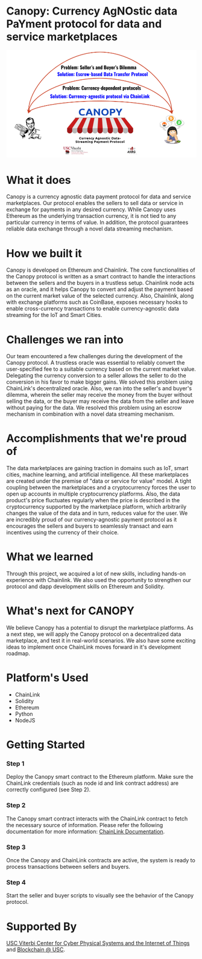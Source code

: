 # Canopy: Currency AgNOstic data PaYment protocol for data and service marketplaces

![Canopy](Canopy.png)

# What it does
Canopy is a currency agnostic data payment protocol for data and service marketplaces. Our protocol enables the sellers to sell data or service in exchange for payments in any desired currency. While Canopy uses Ethereum as the underlying transaction currency, it is not tied to any particular currency in terms of value. In addition, the protocol guarantees reliable data exchange through a novel data streaming mechanism.

# How we built it
Canopy is developed on Ethereum and Chainlink. The core functionalities of the Canopy protocol is written as a smart contract to handle the interactions between the sellers and the buyers in a trustless setup. Chainlink node acts as an oracle, and it helps Canopy to convert and adjust the payment based on the current market value of the selected currency. Also, Chainlink, along with exchange platforms such as CoinBase, exposes necessary hooks to enable cross-currency transactions to enable currency-agnostic data streaming for the IoT and Smart Cities.

# Challenges we ran into
Our team encountered a few challenges during the development of the Canopy protocol. A trustless oracle was essential to reliably convert the user-specified fee to a suitable currency based on the current market value. Delegating the currency conversion to a seller allows the seller to do the conversion in his favor to make bigger gains. We solved this problem using ChainLink's decentralized oracle. Also, we ran into the seller's and buyer's dilemma, wherein the seller may receive the money from the buyer without selling the data, or the buyer may receive the data from the seller and leave without paying for the data. We resolved this problem using an escrow mechanism in combination with a novel data streaming mechanism.

# Accomplishments that we're proud of
The data marketplaces are gaining traction in domains such as IoT, smart cities, machine learning, and artificial intelligence. All these marketplaces are created under the premise of "data or service for value" model. A tight coupling between the marketplaces and a cryptocurrency forces the user to open up accounts in multiple cryptocurrency platforms. Also, the data product's price fluctuates regularly when the price is described in the cryptocurrency supported by the marketplace platform, which arbitrarily changes the value of the data and in turn, reduces value for the user. We are incredibly proud of our currency-agnostic payment protocol as it encourages the sellers and buyers to seamlessly transact and earn incentives using the currency of their choice.

# What we learned
Through this project, we acquired a lot of new skills, including hands-on experience with Chainlink. We also used the opportunity to strengthen our protocol and dapp development skills on Ethereum and Solidity.

# What's next for CANOPY
We believe Canopy has a potential to disrupt the marketplace platforms. As a next step, we will apply the Canopy protocol on a decentralized data marketplace, and test it in real-world scenarios. We also have some exciting ideas to implement once ChainLink moves forward in it's development roadmap.

# Platform's Used
* ChainLink
* Solidity
* Ethereum
* Python
* NodeJS

# Getting Started
### Step 1 ###
Deploy the Canopy smart contract to the Ethereum platform. Make sure the ChainLink credentials (such as node id and link contract address) are correctly configured (see Step 2).

### Step 2 ###
The Canopy smart contract interacts with the ChainLink contract to fetch the necessary source of information. Please refer the following documentation for more information: [ChainLink Documentation](https://docs.chain.link/docs).

### Step 3 ###
Once the Canopy and ChainLink contracts are active, the system is ready to process transactions between sellers and buyers.

### Step 4 ###
Start the seller and buyer scripts to visually see the behavior of the Canopy protocol.

# Supported By
[USC Viterbi Center for Cyber Physical Systems and the Internet of Things](https://cci.usc.edu) and [Blockchain @ USC](https://blockchain.usc.edu).
